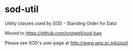 sod-util
===

Utility classes used by SOD - Standing Order for Data

Moved to https://github.com/crotwell/sod-bag

Please see SOD's user page at
http://www.seis.sc.edu/sod


